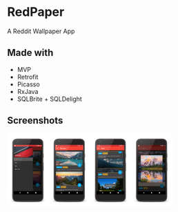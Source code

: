 # RedPaper

A Reddit Wallpaper App

## Made with

- MVP
- Retrofit
- Picasso
- RxJava
- SQLBrite + SQLDelight

## Screenshots

<div style="display:flex;" >
<img src="screenshots/1.png" width="19%" >
<img src="screenshots/2.png" width="19%" >
<img src="screenshots/3.png" width="19%" >
<img src="screenshots/4.png" width="19%" >
</div>

